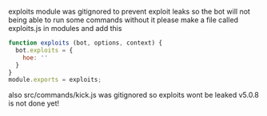 exploits module was gitignored to prevent exploit leaks so the bot will not being able to run some commands without it
please make a file called exploits.js in modules and add this
```js 
function exploits (bot, options, context) {
  bot.exploits = {
    hoe: ''
  }
}
module.exports = exploits;
```
also src/commands/kick.js was gitignored so exploits wont be leaked
v5.0.8 is not done yet!
